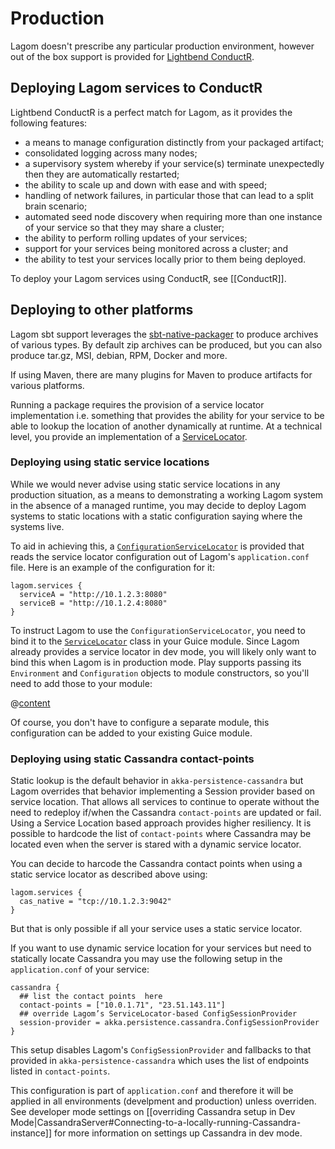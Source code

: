 # Production

Lagom doesn't prescribe any particular production environment, however out of the box support is provided for [Lightbend ConductR](https://www.lightbend.com/products/conductr).

## Deploying Lagom services to ConductR

Lightbend ConductR is a perfect match for Lagom, as it provides the following features:

* a means to manage configuration distinctly from your packaged artifact;
* consolidated logging across many nodes;
* a supervisory system whereby if your service(s) terminate unexpectedly then they are automatically restarted;
* the ability to scale up and down with ease and with speed;
* handling of network failures, in particular those that can lead to a split brain scenario;
* automated seed node discovery when requiring more than one instance of your service so that they may share a cluster;
* the ability to perform rolling updates of your services;
* support for your services being monitored across a cluster; and
* the ability to test your services locally prior to them being deployed.

To deploy your Lagom services using ConductR, see [[ConductR]].

## Deploying to other platforms

Lagom sbt support leverages the [sbt-native-packager](http://www.scala-sbt.org/sbt-native-packager/) to produce archives of various types. By default zip archives can be produced, but you can also produce tar.gz, MSI, debian, RPM, Docker and more.

If using Maven, there are many plugins for Maven to produce artifacts for various platforms.

Running a package requires the provision of a service locator implementation i.e. something that provides the ability for your service to be able to lookup the location of another dynamically at runtime. At a technical level, you provide an implementation of a [ServiceLocator](api/index.html?com/lightbend/lagom/javadsl/api/ServiceLocator.html).

### Deploying using static service locations

While we would never advise using static service locations in any production situation, as a means to demonstrating a working Lagom system in the absence of a managed runtime, you may decide to deploy Lagom systems to static locations with a static configuration saying where the systems live.

To aid in achieving this, a [`ConfigurationServiceLocator`](api/index.html?com/lightbend/lagom/javadsl/api/ConfigurationServiceLocator.html) is provided that reads the service locator configuration out of Lagom's `application.conf` file.  Here is an example of the configuration for it:

```
lagom.services {
  serviceA = "http://10.1.2.3:8080"
  serviceB = "http://10.1.2.4:8080"
}
```

To instruct Lagom to use the `ConfigurationServiceLocator`, you need to bind it to the [`ServiceLocator`](api/index.html?com/lightbend/lagom/javadsl/api/ServiceLocator.html) class in your Guice module.  Since Lagom already provides a service locator in dev mode, you will likely only want to bind this when Lagom is in production mode.  Play supports passing its `Environment` and `Configuration` objects to module constructors, so you'll need to add those to your module:

@[content](code/docs/production/ConfigurationServiceLocatorModule.java)

Of course, you don't have to configure a separate module, this configuration can be added to your existing Guice module.

### Deploying using static Cassandra contact-points

Static lookup is the default behavior in `akka-persistence-cassandra` but Lagom overrides that behavior implementing a Session provider based on service location. That allows all services to continue to operate without the need to redeploy if/when the Cassandra `contact-points` are updated or fail. Using a Service Location based approach provides higher resiliency. It is possible to hardcode the list of `contact-points` where Cassandra may be located even when the server is stared with a dynamic service locator.

You can decide to harcode the Cassandra contact points when using a static service locator as described above using:

```
lagom.services {
  cas_native = "tcp://10.1.2.3:9042"
}
```

But that is only possible if all your service uses a static service locator.

If you want to use dynamic service location for your services but need to statically locate Cassandra you may use the following setup in the `application.conf` of your service:

```
cassandra {
  ## list the contact points  here
  contact-points = ["10.0.1.71", "23.51.143.11"]
  ## override Lagom’s ServiceLocator-based ConfigSessionProvider
  session-provider = akka.persistence.cassandra.ConfigSessionProvider
}
```

This setup disables Lagom's `ConfigSessionProvider` and fallbacks to that provided in `akka-persistence-cassandra` which uses the list of endpoints listed in `contact-points`.

This configuration is part of `application.conf` and therefore it will be applied in all environments (develpment and production) unless overriden. See developer mode settings on [[overriding Cassandra setup in Dev Mode|CassandraServer#Connecting-to-a-locally-running-Cassandra-instance]] for more information on settings up Cassandra in dev mode.
